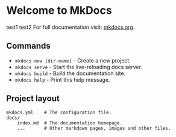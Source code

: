 # Welcome to MkDocs                                 

test1
test2
For full documentation visit: [mkdocs.org](http://mkdocs.org).                                            

## Commands                                         

* `mkdocs new [dir-name]` - Create a new project.   
* `mkdocs serve` - Start the live-reloading docs server.                                                 
* `mkdocs build` - Build the documentation site.    
* `mkdocs help` - Print this help message.          

## Project layout                                   

    mkdocs.yml    # The configuration file.         
    docs/                                           
        index.md  # The documentation homepage.     
        ...       # Other markdown pages, images and other files. 
